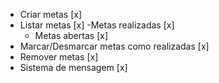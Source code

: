 - Criar metas [x]
- Listar metas [x]
  -Metas realizadas [x]
  - Metas abertas [x]
- Marcar/Desmarcar metas como realizadas [x]
- Remover metas [x]
- Sistema de mensagem [x]
